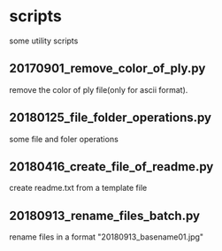 # scripts
some utility scripts

## 20170901_remove_color_of_ply.py
remove the color of ply file(only for ascii format).

## 20180125_file_folder_operations.py
some file and foler operations

## 20180416_create_file_of_readme.py
create readme.txt from a template file

## 20180913_rename_files_batch.py
rename files in a format "20180913_basename01.jpg"

